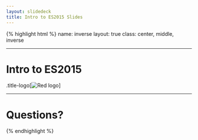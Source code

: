```yaml
---
layout: slidedeck
title: Intro to ES2015 Slides
---
```


{% highlight html %}
name: inverse
layout: true
class: center, middle, inverse

---

# Intro to ES2015

.title-logo[![Red logo](/public/img/red-logo-white.svg)]

---

# Questions?

{% endhighlight %}
